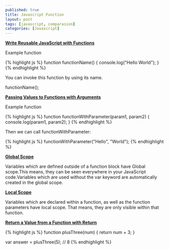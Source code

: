 ```yaml
---
published: true
title: Javascript Function
layout: post
tags: [javascript, comparasion]
categories: [Javascript]
---
```

<b><u>Write Reusable JavaScript with Functions</u></b>

Example function 

{% highlight js %}
function functionName() {
  console.log("Hello World");
}
{% endhighlight %}

You can invoke this function by using its name.

functionName();

<b><u>Passing Values to Functions with Arguments</u></b>

Example function

{% highlight js %}
function functionWithParameter(param1, param2) {
  console.log(param1, param2);
}
{% endhighlight %}

Then we can call functionWithParameter:

{% highlight js %}
functionWithParameter("Hello", "World");
{% endhighlight %}

<b><u>Global Scope</u></b>

Variables which are defined outside of a function block have Global scope.This means, they can be seen everywhere in your JavaScript code.Variables which are used without the var keyword are automatically created in the global scope. 

<b><u>Local Scope</u></b>

Variables which are declared within a function, as well as the function parameters have local scope. That means, they are only visible within that function.

<b><u>Return a Value from a Function with Return</u></b>

{% highlight js %}
function plusThree(num) {
  return num + 3;
}

var answer = plusThree(5); // 8
{% endhighlight %}

